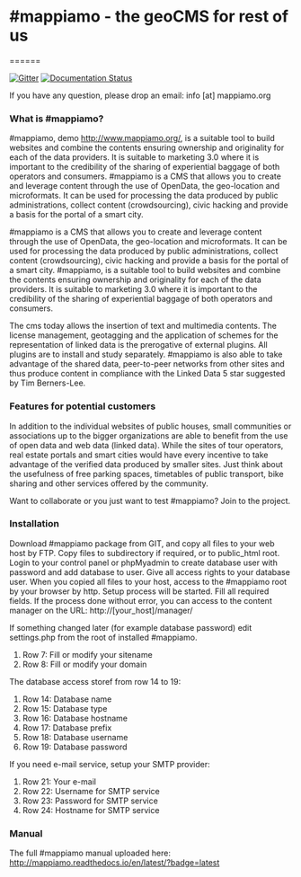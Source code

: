 # #mappiamo - the geoCMS for rest of us
======

[![Gitter](https://badges.gitter.im/Join%20Chat.svg)](https://gitter.im/mappiamo/mapi-geoCMS?utm_source=badge&utm_medium=badge&utm_campaign=pr-badge)  [![Documentation Status](https://readthedocs.org/projects/mappiamo/badge/?version=latest)](http://mappiamo.readthedocs.org/en/latest/?badge=latest) 

If you have any question, please drop an email:  info [at] mappiamo.org


### What is #mappiamo?
 #mappiamo, demo http://www.mappiamo.org/, is a suitable tool to build websites and combine the contents ensuring ownership and originality for each of the data providers. It is suitable to marketing 3.0 where it is important to the credibility of the sharing of experiential baggage of both operators and consumers.
 #mappiamo is a CMS that allows you to create and leverage content through the use of OpenData, the geo-location and microformats. It can be used for processing the data produced by public administrations, collect content (crowdsourcing), civic hacking and provide a basis for the portal of a smart city.

 #mappiamo is a CMS that allows you to create and leverage content through the use of OpenData, the geo-location and microformats. It can be used for processing the data produced by public administrations, collect content (crowdsourcing), civic hacking and provide a basis for the portal of a smart city.
 #mappiamo, is a suitable tool to build websites and combine the contents ensuring ownership and originality for each of the data providers. It is suitable to marketing 3.0 where it is important to the credibility of the sharing of experiential baggage of both operators and consumers.

The cms today allows the insertion of text and multimedia contents. The license management, geotagging and the application of schemes for the representation of linked data is the prerogative of external plugins. All plugins are to install and study separately.
 #mappiamo is also able to take advantage of the shared data, peer-to-peer networks from other sites and thus produce content in compliance with the Linked Data 5 star suggested by Tim Berners-Lee.

### Features for potential customers
In addition to the individual websites of public houses, small communities or associations up to the bigger organizations are able to benefit from the use of open data and web data (linked data). While the sites of tour operators, real estate portals and smart cities would have every incentive to take advantage of the verified data produced by smaller sites.
Just think about the usefulness of free parking spaces, timetables of public transport, bike sharing and other services offered by the community.

Want to collaborate or you just want to test #mappiamo? Join to the project.

### Installation

Download #mappiamo package from GIT, and copy all files to your web host by FTP. Copy files to subdirectory if required, or to public_html root. Login to your control panel or phpMyadmin to create database user with password and add database to user. Give all access rights to your database user. When you copied all files to your host, access to the #mappiamo root by your browser by http. Setup process will be started. Fill all required fields. If the process done without error, you can access to the content manager on the URL: http://[your_host]/manager/

If something changed later (for example database password) edit settings.php from the root of installed #mappiamo.

1) Row 7: Fill or modify your sitename
2) Row 8: Fill or modify your domain

The database access storef from row 14 to 19:

1) Row 14: Database name
2) Row 15: Database type
3) Row 16: Database hostname
4) Row 17: Database prefix
5) Row 18: Database username
6) Row 19: Database password

If you need e-mail service, setup your SMTP provider:

1) Row 21: Your e-mail
2) Row 22: Username for SMTP service
3) Row 23: Password for SMTP service
4) Row 24: Hostname for SMTP service

### Manual

The full #mappiamo manual uploaded here: http://mappiamo.readthedocs.io/en/latest/?badge=latest
